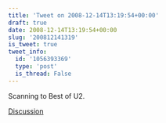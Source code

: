 ```yaml
---
title: 'Tweet on 2008-12-14T13:19:54+00:00'
draft: true
date: 2008-12-14T13:19:54+00:00
slug: '200812141319'
is_tweet: true
tweet_info:
  id: '1056393369'
  type: 'post'
  is_thread: False
---
```




Scanning to Best of U2.

[Discussion](https://x.com/sytelus/status/1056393369)
